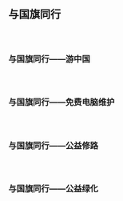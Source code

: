 ## 与国旗同行
#### 　　

### 与国旗同行——游中国
#### 　　

### 与国旗同行——免费电脑维护
#### 　　

### 与国旗同行——公益修路
#### 　　

### 与国旗同行——公益绿化
#### 　　
